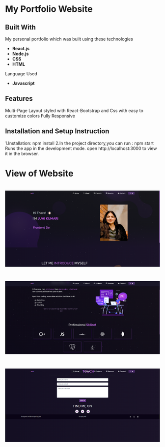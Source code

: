 # My Portfolio Website

## Built With

My personal portfolio which was built using these technologies

- **React.js**
- **Node.js**
- **CSS**
- **HTML**

Language Used
- **Javascript**

## Features
Multi-Page Layout
styled with React-Bootstrap and Css with easy to customize colors
Fully Responsive

## Installation and Setup Instruction
1.Installation: npm install
2.In the project directory,you can run : npm start
Runs the app in the development mode.
open http://localhost:3000 to view it in the browser.

# View of Website

# ![Flow Diagram](https://github.com/Juhisingh22/Portfolio/blob/main/Images/Home1.png)

# ![Flow Diagram](https://github.com/Juhisingh22/Portfolio/blob/main/Images/portfolio_image2.png)

# ![Flow Diagram](https://github.com/Juhisingh22/Portfolio/blob/main/Images/portfolio_image3.png)

